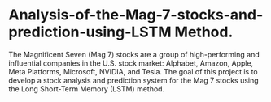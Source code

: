 # Analysis-of-the-Mag-7-stocks-and-prediction-using-LSTM Method.
The Magnificent Seven (Mag 7) stocks are a group of high-performing and influential companies in the U.S. stock market: Alphabet, Amazon, Apple, Meta Platforms, Microsoft, NVIDIA, and Tesla. The goal of this project is to develop a stock analysis and prediction system for the Mag 7 stocks using the Long Short-Term Memory (LSTM) method. 
